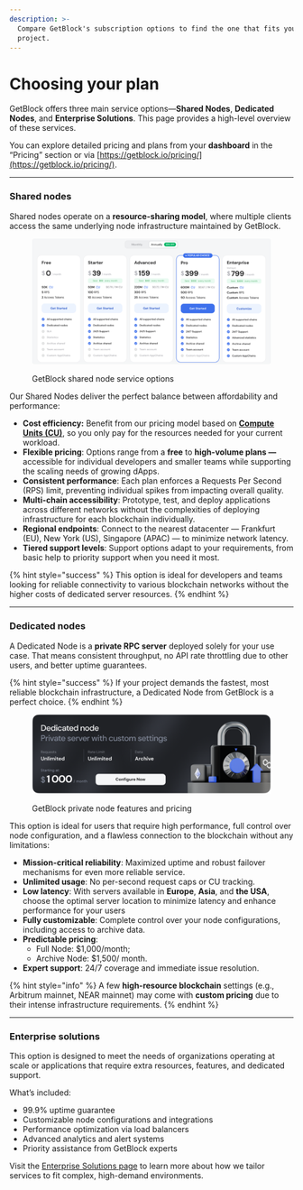 ```yaml
---
description: >-
  Compare GetBlock's subscription options to find the one that fits your
  project.
---
```


# Choosing your plan

GetBlock offers three main service options—**Shared Nodes**, **Dedicated Nodes**, and **Enterprise Solutions**. This page provides a high-level overview of these services.

You can explore detailed pricing and plans from your **dashboard** in the “Pricing” section or via [https://getblock.io/pricing/](https://getblock.io/pricing/).

***

### Shared nodes

Shared nodes operate on a **resource-sharing model**, where multiple clients access the same underlying node infrastructure maintained by GetBlock.&#x20;

<figure><img src="../../.gitbook/assets/Shared_Plans_Oct_2025_upd.svg" alt="GetBlock shared RPC node pricing options"><figcaption><p>GetBlock shared node service options</p></figcaption></figure>

Our Shared Nodes deliver the perfect balance between affordability and performance:&#x20;

* **Cost efficiency:** Benefit from our pricing model based on [**Compute Units (CU)**](what-counts-as-a-cu.md), so you only pay for the resources needed for your current workload.&#x20;
* **Flexible pricing**: Options range from a **free** to **high-volume plans —** accessible for individual developers and smaller teams while supporting the scaling needs of growing dApps.
* **Consistent performance**: Each plan enforces a Requests Per Second (RPS) limit, preventing individual spikes from impacting overall quality.
* **Multi-chain accessibility**: Prototype, test, and deploy applications across different networks without the complexities of deploying infrastructure for each blockchain individually.
* **Regional endpoints**: Connect to the nearest datacenter — Frankfurt (EU), New York (US), Singapore (APAC) — to minimize network latency.
* **Tiered support levels**: Support options adapt to your requirements, from basic help to priority support when you need it most.

{% hint style="success" %}
This option is ideal for developers and teams looking for reliable connectivity to various blockchain networks without the higher costs of dedicated server resources.
{% endhint %}

***

### Dedicated nodes

A Dedicated Node is a **private RPC server** deployed solely for your use case. That means consistent throughput, no API rate throttling due to other users, and better uptime guarantees.

{% hint style="success" %}
If your project demands the fastest, most reliable blockchain infrastructure, a Dedicated Node from GetBlock is a perfect choice.
{% endhint %}

<figure><img src="../../.gitbook/assets/Dedicated_plan_banner.svg" alt="What does it cost to deploy a private blockchain node"><figcaption><p>GetBlock private node features and pricing</p></figcaption></figure>

This option is ideal for users that require high performance, full control over node configuration, and a flawless connection to the blockchain without any limitations:

* **Mission-critical reliability**: Maximized uptime and robust failover mechanisms for even more reliable service.
* **Unlimited usage**: No per-second request caps or CU tracking.&#x20;
* **Low latency**: With servers available in **Europe**, **Asia**, and **the USA**, choose the optimal server location to minimize latency and enhance performance for your users
* **Fully customizable**: Complete control over your node configurations, including access to archive data.
* **Predictable pricing**:
  * Full Node: $1,000/month;
  * Archive Node: $1,500/ month.
* **Expert support**: 24/7 coverage and immediate issue resolution.

{% hint style="info" %}
A few **high-resource blockchain** settings (e.g., Arbitrum mainnet, NEAR mainnet) may come with **custom pricing** due to their intense infrastructure requirements.
{% endhint %}

***

### Enterprise solutions

This option is designed to meet the needs of organizations operating at scale or applications that require extra resources, features, and dedicated support.

What’s included:

* 99.9% uptime guarantee
* Customizable node configurations and integrations
* Performance optimization via load balancers
* Advanced analytics and alert systems
* Priority assistance from GetBlock experts

Visit the [Enterprise Solutions page](https://getblock.io/enterprise-api/) to learn more about how we tailor services to fit complex, high-demand environments.

